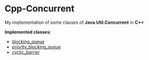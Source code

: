 # Cpp-Concurrent
My implementation of some classes of **Java.Util.Concurrent** in **C++**

**Implemented classes:**
* [blocking_queue<T>](https://github.com/michelsciortino/Cpp-Concurrent/blob/master/src/blocking_queue.h)
* [priority_blocking_queue<T>](https://github.com/michelsciortino/Cpp-Concurrent/blob/master/src/priority_blocking_queue.h)
* [cyclic_barrier](https://github.com/michelsciortino/Cpp-Concurrent/blob/master/src/cyclic_barrier.h)
